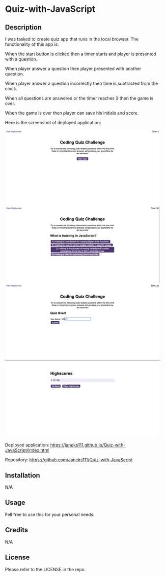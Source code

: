 # Quiz-with-JavaScript

## Description

I was tasked to create quiz app that runs in the local browser.
The functionality of this app is:

When the start button is clicked then a timer starts and player is presented with a question.

When player answer a question then player presented with another question.

When player answer a question incorrectly then time is subtracted from the clock.

When all questions are answered or the timer reaches 0 then the game is over.

When the game is over then player can save his initials and score.

Here is the screenshot of deployed application:

![JavaScript Quiz](/pictures/1.png)
![](/pictures/2.png)
![](/pictures/3.png)
![](/pictures/4p.png)

Deployed application: https://janeks111.github.io/Quiz-with-JavaScript/index.html

Repository: https://github.com/Janeks111/Quiz-with-JavaScript

## Installation

N/A

## Usage

Fell free to use this for your personal needs.

## Credits

N/A

## License

Please refer to the LICENSE in the repo.
